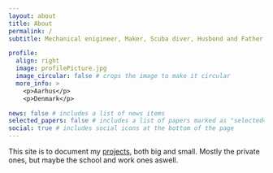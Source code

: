 ```yaml
---
layout: about
title: About
permalink: /
subtitle: Mechanical enigineer, Maker, Scuba diver, Husbond and Father. 

profile:
  align: right
  image: profilePicture.jpg
  image_circular: false # crops the image to make it circular
  more_info: >
    <p>Aarhus</p>
    <p>Denmark</p>

news: false # includes a list of news items
selected_papers: false # includes a list of papers marked as "selected={true}"
social: true # includes social icons at the bottom of the page
---
```


This site is to document my [projects,](/al-folio/projects/) both big and small. Mostly the private ones, but maybe the school and work ones aswell.


